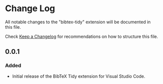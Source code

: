 # Change Log

All notable changes to the "bibtex-tidy" extension will be documented in this file.

Check [Keep a Changelog](http://keepachangelog.com/) for recommendations on how to structure this file.

## 0.0.1

### Added

- Initial release of the BibTeX Tidy extension for Visual Studio Code.
